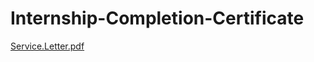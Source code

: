 # Internship-Completion-Certificate

[Service.Letter.pdf](https://github.com/Traxxgod/Internship-Completion-Certificate/files/12707853/Service.Letter.pdf)
